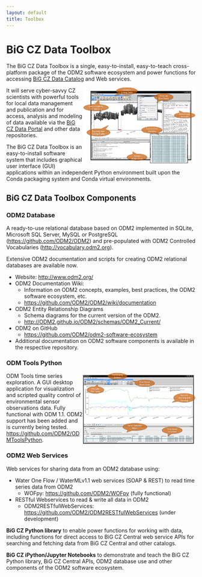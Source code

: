 ```yaml
---
layout: default
title: Toolbox
---
```


# BiG CZ Data Toolbox

The BiG CZ Data Toolbox is a single, easy-to-install, easy-to-teach cross-platform package of the ODM2 software ecosystem and power functions for accessing [BiG CZ Data Catalog](http://bigcz.org/central/) and Web services.

<img src="https://github.com/BiG-CZ/bigcz.org/blob/master/assets/img/ODM2-Tools-Screenshot2-PowerFunctions.png?raw=true" align="right" width="300">

It will serve cyber-savvy CZ scientists with powerful tools for local data management and publication and for access, analysis and modeling of data available via the [BiG CZ Data Portal](http://bigcz.org/portal/) and other data repositories.

The BiG CZ Data Toolbox is an easy-to-install software system that includes graphical user interface (GUI) applications within an independent Python environment built upon the Conda packaging system and Conda virtual environments.

## BiG CZ Data Toolbox Components

### ODM2 Database

A ready-to-use relational database based on ODM2 implemented in SQLite, Microsoft SQL Server, MySQL or PostgreSQL (<https://github.com/ODM2/ODM2>) and pre-populated with ODM2 Controlled Vocabularies (<http://vocabulary.odm2.org>).

Extensive ODM2 documentation and scripts for creating ODM2 relational databases are available now.

- Website: <http://www.odm2.org/>
- ODM2 Documentation Wiki:
  - Information on ODM2 concepts, examples, best practices, the ODM2 software ecosystem, etc.
  - <https://github.com/ODM2/ODM2/wiki/documentation>
- ODM2 Entity Relationship Diagrams
  - Schema diagrams for the current version of the ODM2.
  - <http://ODM2.github.io/ODM2/schemas/ODM2_Current/>
- ODM2 on GitHub
  - https://github.com/ODM2/odm2-software-ecosystem
- Additional documentation on ODM2 software components is available in the respective repository.

### ODM Tools Python

<img src="https://github.com/BiG-CZ/bigcz.org/blob/master/assets/img/ODM2-Tools-Screenshot1-TimeSeriesFunctions.png?raw=true" align="right" width="300">

ODM Tools time series exploration.
A GUI desktop application for visualization and scripted quality control of environmental sensor observations data. Fully functional with ODM 1.1. ODM2 support has been added and is currently being tested.  <https://github.com/ODM2/ODMToolsPython>.

### ODM2 Web Services

Web services for sharing data from an ODM2 database using:

* Water One Flow / WaterMLv1.1 web services (SOAP & REST) to read time series data from ODM2 
  * WOFpy: <https://github.com/ODM2/WOFpy> (fully functional)
* RESTful Webservices to read & write all data in ODM2
  * ODM2RESTfulWebServices: <https://github.com/ODM2/ODM2RESTfulWebServices> (under development)

**BiG CZ Python library** to enable power functions for working with data, including functions for direct access to BiG CZ Central web service APIs for searching and fetching data from BiG CZ Central and other catalogs.

**BiG CZ iPython/Jupyter Notebooks** to demonstrate and teach the BiG CZ Python library, BiG CZ Central APIs, ODM2 database use and other components of the ODM2 software ecosystem.
